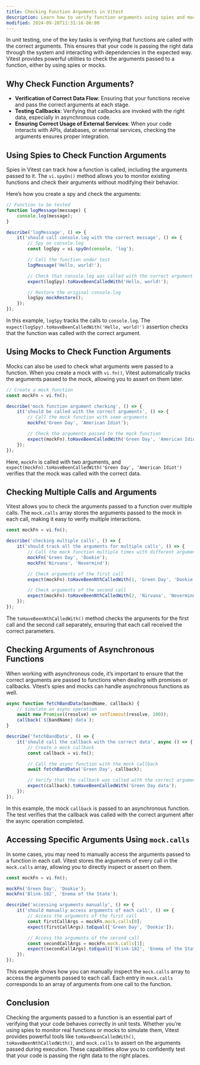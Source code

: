 ```yaml
---
title: Checking Function Arguments in Vitest
description: Learn how to verify function arguments using spies and mocks in Vitest.
modified: 2024-09-28T11:31:16-06:00
---
```


In unit testing, one of the key tasks is verifying that functions are called with the correct arguments. This ensures that your code is passing the right data through the system and interacting with dependencies in the expected way. Vitest provides powerful utilities to check the arguments passed to a function, either by using spies or mocks.

## Why Check Function Arguments?

- **Verification of Correct Data Flow**: Ensuring that your functions receive and pass the correct arguments at each stage.
- **Testing Callbacks**: Verifying that callbacks are invoked with the right data, especially in asynchronous code.
- **Ensuring Correct Usage of External Services**: When your code interacts with APIs, databases, or external services, checking the arguments ensures proper integration.

## Using Spies to Check Function Arguments

Spies in Vitest can track how a function is called, including the arguments passed to it. The `vi.spyOn()` method allows you to monitor existing functions and check their arguments without modifying their behavior.

Here’s how you create a spy and check the arguments:

```js
// Function to be tested
function logMessage(message) {
	console.log(message);
}

describe('logMessage', () => {
	it('should call console.log with the correct message', () => {
		// Spy on console.log
		const logSpy = vi.spyOn(console, 'log');

		// Call the function under test
		logMessage('Hello, world!');

		// Check that console.log was called with the correct argument
		expect(logSpy).toHaveBeenCalledWith('Hello, world!');

		// Restore the original console.log
		logSpy.mockRestore();
	});
});
```

In this example, `logSpy` tracks the calls to `console.log`. The `expect(logSpy).toHaveBeenCalledWith('Hello, world!')` assertion checks that the function was called with the correct argument.

## Using Mocks to Check Function Arguments

Mocks can also be used to check what arguments were passed to a function. When you create a mock with `vi.fn()`, Vitest automatically tracks the arguments passed to the mock, allowing you to assert on them later.

```js
// Create a mock function
const mockFn = vi.fn();

describe('mock function argument checking', () => {
	it('should be called with the correct arguments', () => {
		// Call the mock function with some arguments
		mockFn('Green Day', 'American Idiot');

		// Check the arguments passed to the mock function
		expect(mockFn).toHaveBeenCalledWith('Green Day', 'American Idiot');
	});
});
```

Here, `mockFn` is called with two arguments, and `expect(mockFn).toHaveBeenCalledWith('Green Day', 'American Idiot')` verifies that the mock was called with the correct data.

## Checking Multiple Calls and Arguments

Vitest allows you to check the arguments passed to a function over multiple calls. The `mock.calls` array stores the arguments passed to the mock in each call, making it easy to verify multiple interactions.

```js
const mockFn = vi.fn();

describe('checking multiple calls', () => {
	it('should track all the arguments for multiple calls', () => {
		// Call the mock function multiple times with different arguments
		mockFn('Green Day', 'Dookie');
		mockFn('Nirvana', 'Nevermind');

		// Check arguments of the first call
		expect(mockFn).toHaveBeenNthCalledWith(1, 'Green Day', 'Dookie');

		// Check arguments of the second call
		expect(mockFn).toHaveBeenNthCalledWith(2, 'Nirvana', 'Nevermind');
	});
});
```

The `toHaveBeenNthCalledWith()` method checks the arguments for the first call and the second call separately, ensuring that each call received the correct parameters.

## Checking Arguments of Asynchronous Functions

When working with asynchronous code, it’s important to ensure that the correct arguments are passed to functions when dealing with promises or callbacks. Vitest’s spies and mocks can handle asynchronous functions as well.

```js
async function fetchBandData(bandName, callback) {
	// Simulate an async operation
	await new Promise((resolve) => setTimeout(resolve, 100));
	callback(`${bandName} data`);
}

describe('fetchBandData', () => {
	it('should call the callback with the correct data', async () => {
		// Create a mock callback
		const callback = vi.fn();

		// Call the async function with the mock callback
		await fetchBandData('Green Day', callback);

		// Verify that the callback was called with the correct argument
		expect(callback).toHaveBeenCalledWith('Green Day data');
	});
});
```

In this example, the mock `callback` is passed to an asynchronous function. The test verifies that the callback was called with the correct argument after the async operation completed.

## Accessing Specific Arguments Using `mock.calls`

In some cases, you may need to manually access the arguments passed to a function in each call. Vitest stores the arguments of every call in the `mock.calls` array, allowing you to directly inspect or assert on them.

```js
const mockFn = vi.fn();

mockFn('Green Day', 'Dookie');
mockFn('Blink-182', 'Enema of the State');

describe('accessing arguments manually', () => {
	it('should manually access arguments of each call', () => {
		// Access the arguments of the first call
		const firstCallArgs = mockFn.mock.calls[0];
		expect(firstCallArgs).toEqual(['Green Day', 'Dookie']);

		// Access the arguments of the second call
		const secondCallArgs = mockFn.mock.calls[1];
		expect(secondCallArgs).toEqual(['Blink-182', 'Enema of the State']);
	});
});
```

This example shows how you can manually inspect the `mock.calls` array to access the arguments passed to each call. Each entry in `mock.calls` corresponds to an array of arguments from one call to the function.

## Conclusion

Checking the arguments passed to a function is an essential part of verifying that your code behaves correctly in unit tests. Whether you’re using spies to monitor real functions or mocks to simulate them, Vitest provides powerful tools like `toHaveBeenCalledWith()`, `toHaveBeenNthCalledWith()`, and `mock.calls` to assert on the arguments passed during execution. These capabilities allow you to confidently test that your code is passing the right data to the right places.
